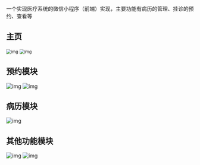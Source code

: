 一个实现医疗系统的微信小程序（前端）实现，主要功能有病历的管理、挂诊的预约、查看等
## 主页

<img src="./README_图片/wps12.jpg" alt="img" style="zoom:80%;" />			<img src="./README_图片/wps13.jpg" alt="img" style="zoom:80%;" />



##  预约模块



![img](./README_图片/wps14.jpg) 			![img](./README_图片/wps15.jpg)

##  病历模块



![img](./README_图片/wps16.jpg) 

## 其他功能模块

![img](./README_图片/wps17.jpg)   		![img](./README_图片/wps18.jpg)
